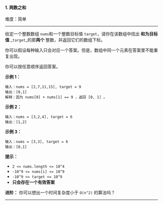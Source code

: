 #### 1. 两数之和

难度：简单

---

给定一个整数数组 `nums`和一个整数目标值 `target`，请你在该数组中找出  **和为目标值**  _`target`_的那**两个**
整数，并返回它们的数组下标。

你可以假设每种输入只会对应一个答案。但是，数组中同一个元素在答案里不能重复出现。

你可以按任意顺序返回答案。

**示例 1：**

```
输入：nums = [2,7,11,15], target = 9
输出：[0,1]
解释：因为 nums[0] + nums[1] == 9 ，返回 [0, 1] 。
```

**示例 2：**

```
输入：nums = [3,2,4], target = 6
输出：[1,2]
```

**示例 3：**

```
输入：nums = [3,3], target = 6
输出：[0,1]
```

**提示：**

* `2 <= nums.length <= 10^4`
* `-10^9 <= nums[i] <= 10^9`
* `-10^9 <= target <= 10^9`
* **只会存在一个有效答案**

**进阶：** 你可以想出一个时间复杂度小于 `O(n^2)` 的算法吗？

---

```Java
```